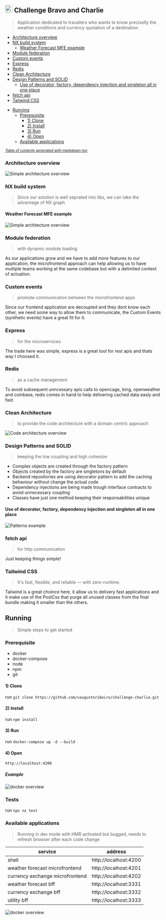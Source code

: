 ## <img src="https://avatars1.githubusercontent.com/u/7063040?v=4&s=200.jpg" alt="HU" width="24" /> Challenge Bravo and Charlie
> Application dedicated to travallers who wants to know preciselly the weather conditions and currency quotation of a destination

  * [Architecture overview](#architecture-overview)
  * [NX build system](#nx-build-system)
    + [Weather Forecast MFE example](#weather-forecast-mfe-example)
  * [Module federation](#module-federation)
  * [Custom events](#custom-events)
  * [Express](#express)
  * [Redis](#redis)
  * [Clean Architecture](#clean-architecture)
  * [Design Patterns and SOLID](#design-patterns-and-solid)
    + [Use of decorator, factory, dependency injection and singleton all in one place](#use-of-decorator--factory--dependency-injection-and-singleton-all-in-one-place)
  * [fetch api](#fetch-api)
  * [Tailwind CSS](#tailwind-css)
- [Running](#running)
  * [Prerequisite](#prerequisite)
    + [1) Clone](#1--clone)
    + [2) Install](#2--install)
    + [3) Run](#3--run)
    + [4) Open](#3--open)
  * [Available applications](#available-applications)

<small><i><a href='http://ecotrust-canada.github.io/markdown-toc/'>Table of contents generated with markdown-toc</a></i></small>


### Architecture overview
![Simple architecture overview](/docs/simple-architecture-overview.png)

### NX build system
> Since our solution is well seprated into libs, we can take the advantage of NX graph
#### Weather Forecast MFE example
![Simple architecture overview](/docs/example-weather-forecast.png)

### Module federation
> with dynamic module loading

As our applications grow and we have to add more features to our application, the microfrontend approach can help allowing us to have multiple teams working at the same codebase but with a delimited context of actuation.

### Custom events
> promote communication between the microfrontend apps

Since our frontend application are decoupled and they dont know each other, we need some way to allow them to communicate, the Custom Events (synthetic events) have a great fit for it.

### Express
> for the microservices

The trade here was simple, express is a great tool for rest apis and thats way I choosed it.

### Redis
>  as a cache management

To avoid subsequent unncessary apis calls to opencage, bing, openweather and coinbase, redis comes in hand to help delivering cached data easly and fast.

### Clean Architecture
> to provide the code architecture with a domain centric approach

![Code architecture overview](/docs/code-architecture-overview.png)

### Design Patterns and SOLID
> keeping the low coupling and high cohesion
- Complex objects are created through the factory pattern
- Objects created by the factory are singletons by default
- Backend repositories are using decorator pattern to add the caching behaviour without change the actual code
- Dependency injections are being made trough interface contracts to avoid unnecessary coupling
- Classes have just one method keeping their responsabilities unique

#### Use of decorator, factory, dependency injection and singleton all in one place
![Patterns example](/docs/patterns-example.png)

### fetch api
>  for http communication

Just keeping things simple!

### Tailwind CSS
> It's fast, flexible, and reliable — with zero-runtime.

Tailwind is a great choince here, it allow us to delivery fast applications and it make use of the PostCss that purge all unused classes from the final bundle making it smaller than the others.

## Running
> Simple steps to get started

### Prerequisite
- docker
- docker-compose
- node
- npm
- git

#### 1) Clone
run `git clone https://github.com/vaugustoribeiro/challenge-charlie.git`

#### 2) Install
run `npm install`

#### 3) Run
run `docker-compose up -d --build`

#### 4) Open
`http://localhost:4200`

##### Example
![docker overview](/docs/app-running.png)

### Tests
run `npx nx test`

### Available applications
> Running in dev mode with HMR activated but bugged, needs to refresh browser after each code change

| service                         | address               |
|---------------------------------|-----------------------|
| shell                           | http://localhost:4200 |
| weather forecast microfrontend  | http://localhost:4201 |
| currency exchange microfrontend | http://localhost:4202 |
| weather forecast bff            | http://localhost:3331 |
| currency exchange bff           | http://localhost:3332 |
| utility bff                     | http://localhost:3333 |

![docker overview](/docs/docker.png)
